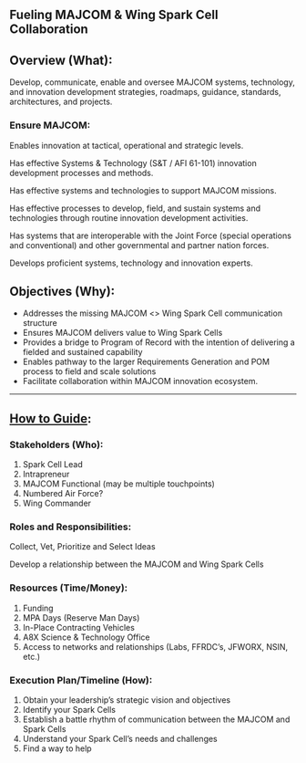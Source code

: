 <h2>Fueling MAJCOM & Wing Spark Cell Collaboration</h2>


<h2>Overview (What): </h2>


Develop, communicate, enable and oversee MAJCOM systems, technology, and innovation development strategies, roadmaps, guidance, standards, architectures, and projects. 

<h3>Ensure MAJCOM: </h3>


Enables innovation at tactical, operational and strategic levels.

Has effective Systems & Technology (S&T / AFI 61-101) innovation development processes and methods.

Has effective systems and technologies to support MAJCOM missions. 

Has effective processes to develop, field, and sustain systems and technologies through routine innovation development activities. 

Has systems that are interoperable with the Joint Force (special operations and conventional) and other governmental and partner nation forces. 

Develops proficient systems, technology and innovation experts. 

<h2>Objectives (Why):  </h2>




*   Addresses the missing MAJCOM <> Wing Spark Cell communication structure
*   Ensures MAJCOM delivers value to Wing Spark Cells
*   Provides a bridge to Program of Record with the intention of delivering a fielded and sustained capability
*   Enables pathway to the larger Requirements Generation and POM process to field and scale solutions
*   Facilitate collaboration within MAJCOM innovation ecosystem. 

______________________________________________________________________

<h2><span style="text-decoration:underline;">How to Guide</span>:<span style="text-decoration:underline;">  </span></h2>


<h3>Stakeholders (Who): </h3>




1. Spark Cell Lead
2. Intrapreneur
3. MAJCOM Functional (may be multiple touchpoints)
4. Numbered Air Force?
5. Wing Commander  

<h3>Roles and Responsibilities: </h3>


Collect, Vet, Prioritize and Select Ideas

Develop a relationship between the MAJCOM and Wing Spark Cells

<h3>Resources (Time/Money):</h3>




1. Funding
2. MPA Days (Reserve Man Days)
3. In-Place Contracting Vehicles
4. A8X Science & Technology Office
5. Access to networks and relationships (Labs, FFRDC’s, JFWORX, NSIN, etc.)

<h3>Execution Plan/Timeline (How):</h3>




1. Obtain your leadership’s strategic vision and objectives
2. Identify your Spark Cells
3. Establish a battle rhythm of communication between the MAJCOM and Spark Cells
4. Understand your Spark Cell’s needs and challenges
5. Find a way to help

<!-- Docs to Markdown version 1.0β17 -->
